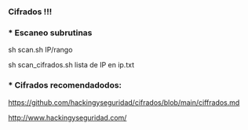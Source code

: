 ### Cifrados !!!

### * Escaneo subrutinas

sh scan.sh IP/rango 

sh scan_cifrados.sh lista de IP en ip.txt

### * Cifrados recomendadodos: 

https://github.com/hackingyseguridad/cifrados/blob/main/ciffrados.md





http://www.hackingyseguridad.com/
